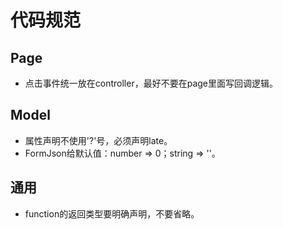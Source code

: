 # 代码规范

## Page
* 点击事件统一放在controller，最好不要在page里面写回调逻辑。


## Model

* 属性声明不使用'?'号，必须声明late。
* FormJson给默认值：number => 0；string => ''。

## 通用

* function的返回类型要明确声明，不要省略。